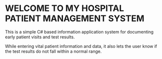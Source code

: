 # WELCOME TO MY HOSPITAL PATIENT MANAGEMENT SYSTEM

This is a simple C# based information application system for documenting early patient visits and test results. 

While entering vital patient information and data, it also lets the user know if the test results do not fall within a normal range.


